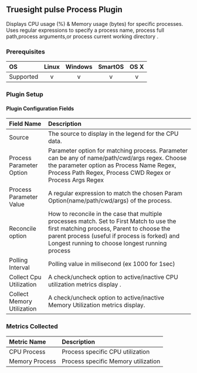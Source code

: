 Truesight pulse Process Plugin
---------------------------------

Displays CPU usage (%) & Memory usage (bytes) for specific processes. Uses regular expressions to specify a process name, process full path,process arguments,or process current working directory .

### Prerequisites

|     OS    | Linux | Windows | SmartOS | OS X |
|:----------|:-----:|:-------:|:-------:|:----:|
| Supported |   v   |    v    |    v    |  v   |



### Plugin Setup

#### Plugin Configuration Fields

|Field Name        |Description                                                                                                                                                                                                                                                    |
|:-----------------|:--------------------------------------------------------------------------------------------------------------------------------------------------------------------------------------------------------------------------------------------------------------|
|Source            |The source to display in the legend for the CPU data.|
|Process Parameter Option|Parameter option for matching process. Parameter can be any of name/path/cwd/args regex. Choose the parameter option as Process Name Regex, Process Path Regex, Process CWD Regex or Process Args Regex |
|Process Parameter Value|A regular expression to match the chosen Param Option(name/path/cwd/args) of the process.                                                                                               |
|Reconcile option  |How to reconcile in the case that multiple processes match.  Set to First Match to use the first matching process, Parent to choose the parent process (useful if process is forked) and Longest running to choose longest running process                                                              |
|Polling Interval |Polling value in milisecond (ex 1000 for 1sec) |
|Collect Cpu Utilization  |A check/uncheck option to active/inactive CPU utilization metrics display .|
|Collect Memory Utilization  |A check/uncheck option to active/inactive Memory Utilization metrics display.|

### Metrics Collected

|Metric Name|Description                     |
|:----------|:-------------------------------|
|CPU Process|Process specific CPU utilization|
|Memory Process|Process specific Memory utilization|



